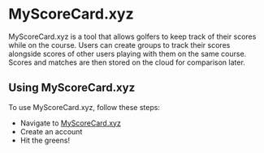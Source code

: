 # MyScoreCard.xyz

MyScoreCard.xyz is a tool that allows golfers to keep track of their scores while on the course.
Users can create groups to track their scores alongside scores of other users playing with them on the same course. Scores and matches are then stored on the cloud for comparison later.

## Using MyScoreCard.xyz

To use MyScoreCard.xyz, follow these steps:

* Navigate to [MyScoreCard.xyz](https://myscorecard.xyz)
* Create an account
* Hit the greens!